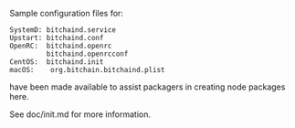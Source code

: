 Sample configuration files for:
```
SystemD: bitchaind.service
Upstart: bitchaind.conf
OpenRC:  bitchaind.openrc
         bitchaind.openrcconf
CentOS:  bitchaind.init
macOS:    org.bitchain.bitchaind.plist
```
have been made available to assist packagers in creating node packages here.

See doc/init.md for more information.
